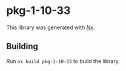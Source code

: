 # pkg-1-10-33

This library was generated with [Nx](https://nx.dev).

## Building

Run `nx build pkg-1-10-33` to build the library.
